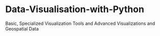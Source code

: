 # Data-Visualisation-with-Python
Basic, Specialized Visualization Tools and Advanced Visualizations and Geospatial Data
